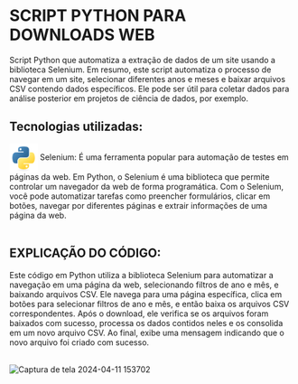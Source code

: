 # SCRIPT PYTHON PARA DOWNLOADS WEB 

Script Python que automatiza a extração de dados de um site usando a biblioteca Selenium. Em resumo, este script automatiza o processo de navegar em um site, selecionar diferentes anos e meses e baixar arquivos CSV contendo dados específicos. Ele pode ser útil para coletar dados para análise posterior em projetos de ciência de dados, por exemplo.
<br>

## Tecnologias utilizadas:

<img align="center" alt="HTML" height="50" width="50" src="https://raw.githubusercontent.com/devicons/devicon/master/icons/python/python-original.svg"> 
Selenium: É uma ferramenta popular para automação de testes em páginas da web. Em Python, o Selenium é uma biblioteca que permite controlar um navegador da web de forma programática. Com o Selenium, você pode automatizar tarefas como preencher formulários, clicar em botões, navegar por diferentes páginas e extrair informações de uma página da web. 
<br>
<br>

## EXPLICAÇÃO DO CÓDIGO:

Este código em Python utiliza a biblioteca Selenium para automatizar a navegação em uma página da web, selecionando filtros de ano e mês, e baixando arquivos CSV. Ele navega para uma página específica, clica em botões para selecionar filtros de ano e mês, e então baixa os arquivos CSV correspondentes. Após o download, ele verifica se os arquivos foram baixados com sucesso, processa os dados contidos neles e os consolida em um novo arquivo CSV. Ao final, exibe uma mensagem indicando que o novo arquivo foi criado com sucesso.
<br>
<br>

![Captura de tela 2024-04-11 153702](https://github.com/LucasAlvesFer/Downloads-Automatizados-De-aquivos-WEB/assets/133673336/1e2b1d6e-26dd-49fa-98f0-dd5fbaa1c686)

